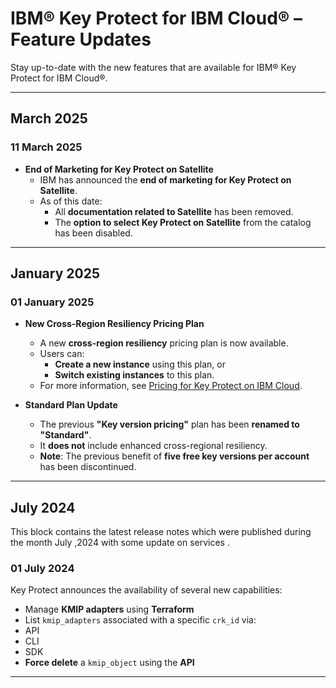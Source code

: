 # IBM® Key Protect for IBM Cloud® – Feature Updates

Stay up-to-date with the new features that are available for IBM® Key Protect for IBM Cloud®.

---

##  March 2025

### 11 March 2025
- **End of Marketing for Key Protect on Satellite**
  - IBM has announced the **end of marketing for Key Protect on Satellite**.
  - As of this date:
    - All **documentation related to Satellite** has been removed.
    - The **option to select Key Protect on Satellite** from the catalog has been disabled.

---

##  January 2025

### 01 January 2025
- **New Cross-Region Resiliency Pricing Plan**
  - A new **cross-region resiliency** pricing plan is now available.
  - Users can:
    - **Create a new instance** using this plan, or
    - **Switch existing instances** to this plan.
  -  For more information, see [Pricing for Key Protect on IBM Cloud](#).

- **Standard Plan Update**
  - The previous **"Key version pricing"** plan has been **renamed to "Standard"**.
  - It **does not** include enhanced cross-regional resiliency.
  - **Note**: The previous benefit of **five free key versions per account** has been discontinued.

---

##  July 2024

This block contains the latest release notes which were published during the month July ,2024 with some update on services .




### 01 July 2024
Key Protect announces the availability of several new capabilities:

-  Manage **KMIP adapters** using **Terraform**
-  List `kmip_adapters` associated with a specific `crk_id` via:
  - API
  - CLI
  - SDK
-  **Force delete** a `kmip_object` using the **API**

---
